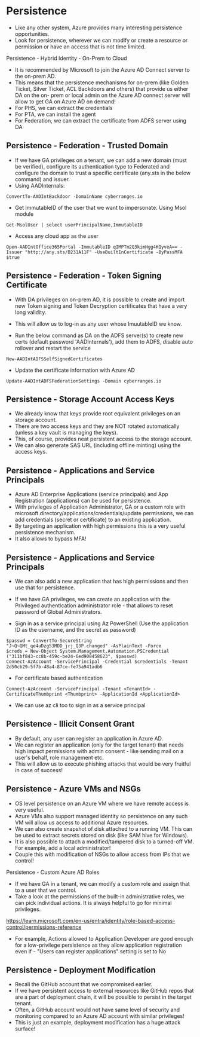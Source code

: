 # Persistence


- Like any other system, Azure provides many interesting persistence opportunities.
- Look for persistence, wherever we can modify or create a resource or permission or have an access that is not time limited.



Persistence - Hybrid Identity - On-Prem to Cloud




- It is recommended by Microsoft to join the Azure AD Connect server to the on-prem AD.
- This means that the persistence mechanisms for on-prem (like Golden Ticket, Silver Ticket, ACL Backdoors and others) that provide us either DA on the on- prem or local admin on the Azure AD connect server will allow to get GA on Azure AD on demand!
- For PHS, we can extract the credentials
- For PTA, we can install the agent
- For Federation, we can extract the certificate from ADFS server using DA


## Persistence - Federation - Trusted Domain




- If we have GA privileges on a tenant, we can add a new domain (must be verified), configure its authentication type to Federated and configure the domain to trust a specific certificate (any.sts in the below command) and issuer.
- Using AADInternals:
```
ConvertTo-AADIntBackdoor -DomainName cyberranges.io
```

- Get ImmutableID of the user that we want to impersonate. Using Msol module
```
Get-MsolUser | select userPrincipalName,ImmutableID
```
- Access any cloud app as the user
```
Open-AADIntOffice365Portal -ImmutableID qIMPTm2Q3kimHgg4KQyveA== - Issuer "http://any.sts/B231A11F" -UseBuiltInCertificate -ByPassMFA $true
```


## Persistence - Federation - Token Signing Certificate


- With DA privileges on on-prem AD, it is possible to create and import new Token signing and Token Decryption certificates that have a very long validity.

- This will allow us to log-in as any user whose ImuutableID we know.
- Run the below command as DA on the ADFS server(s) to create new certs (default password 'AADInternals'), add them to ADFS, disable auto rollover and restart the service
```
New-AADIntADFSSelfSignedCertificates
```
- Update the certificate information with Azure AD
```
Update-AADIntADFSFederationSettings -Domain cyberranges.io
```

## Persistence - Storage Account Access Keys

- We already know that keys provide root equivalent privileges on an storage account.
- There are two access keys and they are NOT rotated automatically (unless a key vault is managing the keys).
- This, of course, provides neat persistent access to the storage account.
- We can also generate SAS URL (including offline minting) using the access keys.

## Persistence - Applications and Service Principals
- Azure AD Enterprise Applications (service principals) and App Registration (applications) can be used for persistence.
- With privileges of Application Administrator, GA or a custom role with microsoft.directory/applications/credentials/update permissions, we can add credentials (secret or certificate) to an existing application.
- By targeting an application with high permissions this is a very useful persistence mechanism.
- It also allows to bypass MFA!

## Persistence - Applications and Service Principals

- We can also add a new application that has high permissions and then use that for persistence.
- If we have GA privileges, we can create an application with the Privileged authentication administrator role - that allows to reset password of Global Administrators.

-  Sign in as a service principal using Az PowerShell (Use the application ID as the username, and the secret as password)
```
$passwd = ConvertTo-SecureString "J~Q~QMt_qe4uDzg53MDD_jrj_Q3P.changed" -AsPlainText -Force
$creds = New-Object System.Management.Automation.PSCredential ("311bf843-cc8b-459c-be24-6ed908458623", $passwd)
Connect-AzAccount -ServicePrincipal -Credential $credentials -Tenant 2d50cb29-5f7b-48a4-87ce-fe75a941adb6
```


-  For certificate based authentication
```
Connect-AzAccount -ServicePrincipal -Tenant <TenantId> - CertificateThumbprint <Thumbprint> -ApplicationId <ApplicationId>
```


-  We can use az cli too to sign in as a service principal


## Persistence - Illicit Consent Grant


- By default, any user can register an application in Azure AD.
- We can register an application (only for the target tenant) that needs high impact permissions with admin consent - like sending mail on a user's behalf, role management etc.
- This will allow us to execute phishing attacks that would be very fruitful in case of success!


## Persistence - Azure VMs and NSGs

- OS level persistence on an Azure VM where we have remote access is very useful.
- Azure VMs also support managed identity so persistence on any such VM will allow us access to additional Azure resources.
- We can also create snapshot of disk attached to a running VM. This can be used to extract secrets stored on disk (like SAM hive for Windows).
- It is also possible to attach a modified/tampered disk to a turned-off VM. For example, add a local administrator!
- Couple this with modification of NSGs to allow access from IPs that we control!

Persistence - Custom Azure AD Roles

- If we have GA in a tenant, we can modify a custom role and assign that to a user that we control.
- Take a look at the permissions of the built-in administrative roles, we can pick individual actions. It is always helpful to go for minimal privileges.

https://learn.microsoft.com/en-us/entra/identity/role-based-access-control/permissions-reference

- For example, Actions allowed to Application Developer are good enough for a low-privilege persistence as they allow application registration even if - "Users can register applications" setting is set to No


## Persistence - Deployment Modification


- Recall the GitHub account that we compromised earlier.
- If we have persistent access to external resources like GitHub repos that are a part of deployment chain, it will be possible to persist in the target tenant.
- Often, a GitHub account would not have same level of security and monitoring compared to an Azure AD account with similar privileges!
- This is just an example, deployment modification has a huge attack surface!




